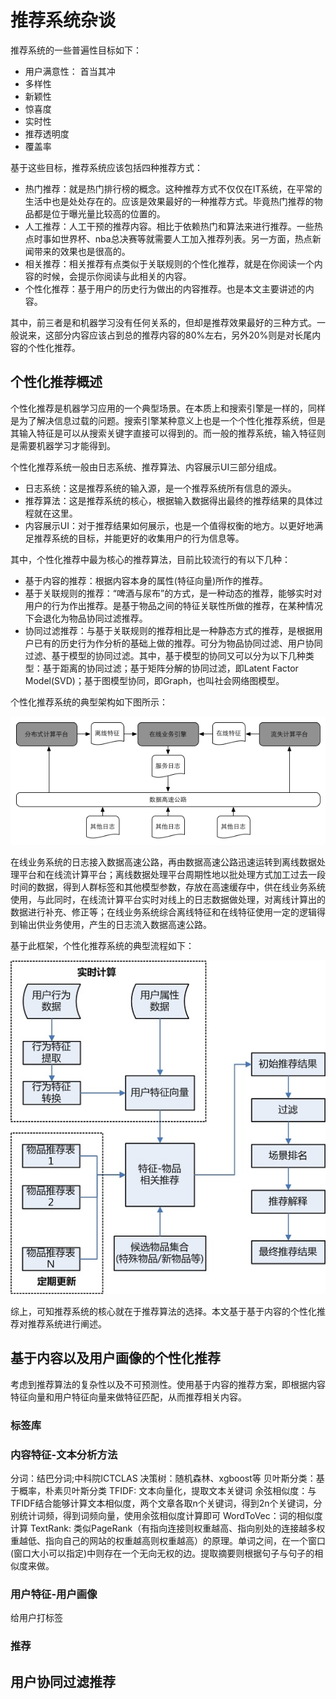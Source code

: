 # 推荐系统杂谈

推荐系统的一些普遍性目标如下：

- 用户满意性： 首当其冲
- 多样性
- 新颖性
- 惊喜度
- 实时性
- 推荐透明度
- 覆盖率

基于这些目标，推荐系统应该包括四种推荐方式：

- 热门推荐：就是热门排行榜的概念。这种推荐方式不仅仅在IT系统，在平常的生活中也是处处存在的。应该是效果最好的一种推荐方式。毕竟热门推荐的物品都是位于曝光量比较高的位置的。
- 人工推荐：人工干预的推荐内容。相比于依赖热门和算法来进行推荐。一些热点时事如世界杯、nba总决赛等就需要人工加入推荐列表。另一方面，热点新闻带来的效果也是很高的。
- 相关推荐：相关推荐有点类似于关联规则的个性化推荐，就是在你阅读一个内容的时候，会提示你阅读与此相关的内容。
- 个性化推荐：基于用户的历史行为做出的内容推荐。也是本文主要讲述的内容。

其中，前三者是和机器学习没有任何关系的，但却是推荐效果最好的三种方式。一般说来，这部分内容应该占到总的推荐内容的80%左右，另外20%则是对长尾内容的个性化推荐。


## 个性化推荐概述

个性化推荐是机器学习应用的一个典型场景。在本质上和搜索引擎是一样的，同样是为了解决信息过载的问题。搜索引擎某种意义上也是一个个性化推荐系统，但是其输入特征是可以从搜索关键字直接可以得到的。而一般的推荐系统，输入特征则是需要机器学习才能得到。

个性化推荐系统一般由日志系统、推荐算法、内容展示UI三部分组成。

- 日志系统：这是推荐系统的输入源，是一个推荐系统所有信息的源头。
- 推荐算法：这是推荐系统的核心，根据输入数据得出最终的推荐结果的具体过程就在这里。
- 内容展示UI：对于推荐结果如何展示，也是一个值得权衡的地方。以更好地满足推荐系统的目标，并能更好的收集用户的行为信息等。

其中，个性化推荐中最为核心的推荐算法，目前比较流行的有以下几种：

- 基于内容的推荐：根据内容本身的属性(特征向量)所作的推荐。
- 基于关联规则的推荐：“啤酒与尿布”的方式，是一种动态的推荐，能够实时对用户的行为作出推荐。是基于物品之间的特征关联性所做的推荐，在某种情况下会退化为物品协同过滤推荐。
- 协同过滤推荐：与基于关联规则的推荐相比是一种静态方式的推荐，是根据用户已有的历史行为作分析的基础上做的推荐。可分为物品协同过滤、用户协同过滤、基于模型的协同过滤。其中，基于模型的协同又可以分为以下几种类型：基于距离的协同过滤；基于矩阵分解的协同过滤，即Latent Factor Model(SVD)；基于图模型协同，即Graph，也叫社会网络图模型。

个性化推荐系统的典型架构如下图所示：

![recommend-sys](/images/blog_images/recommend-sys-arch.png)

在线业务系统的日志接入数据高速公路，再由数据高速公路迅速运转到离线数据处理平台和在线流计算平台；离线数据处理平台周期性地以批处理方式加工过去一段时间的数据，得到人群标签和其他模型参数，存放在高速缓存中，供在线业务系统使用，与此同时，在线流计算平台实时对线上的日志数据做处理，对离线计算出的数据进行补充、修正等；在线业务系统综合离线特征和在线特征使用一定的逻辑得到输出供业务使用，产生的日志流入数据高速公路。

基于此框架，个性化推荐系统的典型流程如下：

![recommend-sys](/images/blog_images/recommend-sys.png)

综上，可知推荐系统的核心就在于推荐算法的选择。本文基于基于内容的个性化推荐对推荐系统进行阐述。

## 基于内容以及用户画像的个性化推荐

考虑到推荐算法的复杂性以及不可预测性。使用基于内容的推荐方案，即根据内容特征向量和用户特征向量来做特征匹配，从而推荐相关内容。

### 标签库

### 内容特征-文本分析方法

分词：结巴分词;中科院ICTCLAS
决策树：随机森林、xgboost等
贝叶斯分类：基于概率，朴素贝叶斯分类
TFIDF: 文本向量化，提取文本关键词
余弦相似度：与TFIDF结合能够计算文本相似度，两个文章各取n个关键词，得到2n个关键词，分别统计词频，得到词频向量，使用余弦相似度计算即可
WordToVec：词的相似度计算
TextRank: 类似PageRank（有指向连接则权重越高、指向别处的连接越多权重越低、指向自己的网站的权重越高则权重越高）的原理。单词之间，在一个窗口(窗口大小可以指定)中则存在一个无向无权的边。提取摘要则根据句子与句子的相似度来做。

### 用户特征-用户画像

给用户打标签

### 推荐

## 用户协同过滤推荐